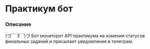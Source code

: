 # Практикум бот

### Описание
(づ￣ 3￣)づ 
Бот мониторит API практикума на измения статусов финальных заданий и присылает уведомления в телеграм.
